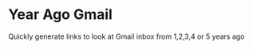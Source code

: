 Year Ago Gmail
============

Quickly generate links to look at Gmail inbox from 1,2,3,4 or 5 years ago